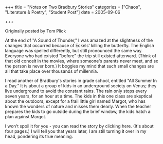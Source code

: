 +++
title = "Notes on Two Bradbury Stories"
categories = ["Chaos", "Literature & Poetry", "Student Post"]
date = 2005-09-06


+++


Originally posted by Tom Plick

At the end of "A Sound of Thunder," I was amazed at the slightness of the changes that occurred because of Eckels' killing the butterfly.  The English language was spelled differently, but still pronounced the same way.  Everyone who had existed "before" the trip still existed afterward.  (Think of that old conceit in the movies, where someone's parents never meet, and so the person is never born.)  It boggles my mind that such small changes are all that take place over thousands of millennia.

I read another of Bradbury's stories in grade school, entitled "All Summer In a Day."  It is about a group of kids in an underground society on Venus; they live underground to avoid the constant rains.  The rain only stops every seven years, for an hour at a time.  The kids in this one class are skeptical about the outdoors, except for a frail little girl named Margot, who has known the wonders of nature and misses them dearly.  When the teacher prepares the kids to go outside during the brief window, the kids hatch a plan against Margot.

I won't spoil it for you - you can read the story by clicking here. (It's about four pages.)  I will tell you that years later, I am still turning it over in my head, pondering its true meaning. 
